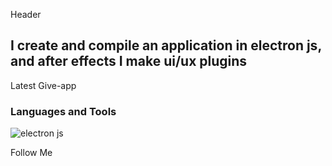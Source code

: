 Header

## I create and compile an application in electron js, and after effects I make ui/ux plugins

Latest Give-app

### Languages and Tools
![electron js](https://img.shields.io/badge/-<MESSAGE>-<COLOR>)

Follow Me

